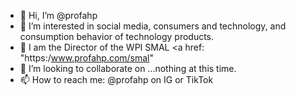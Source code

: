 - 👋 Hi, I’m @profahp
- 👀 I’m interested in social media, consumers and technology, and consumption behavior of technology products.
- 📱 I am the Director of the WPI SMAL <a href: "https:/www.profahp.com/smal"
- 💞️ I’m looking to collaborate on ...nothing at this time.
- 📫 How to reach me: @profahp on IG or TikTok

<!---
profahp/profahp is a ✨ special ✨ repository because its `README.md` (this file) appears on your GitHub profile.
You can click the Preview link to take a look at your changes.
--->
